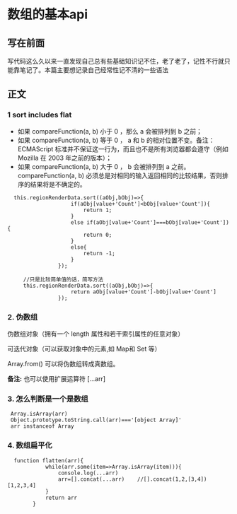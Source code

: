 # 数组的基本api

## 写在前面

写代码这么久以来一直发现自己总有些基础知识记不住，老了老了，记性不行就只能靠笔记了。本篇主要想记录自己经常性记不清的一些语法

## 正文

### 1 sort includes flat

* 如果 compareFunction(a, b) 小于 0 ，那么 a 会被排列到 b 之前；
* 如果 compareFunction(a, b) 等于 0 ， a 和 b 的相对位置不变。备注： ECMAScript 标准并不保证这一行为，而且也不是所有浏览器都会遵守（例如 Mozilla 在 2003 年之前的版本）；
* 如果 compareFunction(a, b) 大于 0 ， b 会被排列到 a 之前。
compareFunction(a, b) 必须总是对相同的输入返回相同的比较结果，否则排序的结果将是不确定的。

```
  this.regionRenderData.sort((aObj,bObj)=>{
                    if(aObj[value+'Count']<bObj[value+'Count']){
                        return 1;
                    }
                    else if(aObj[value+'Count']===bObj[value+'Count']){
                        return 0;
                    }
                    else{
                        return -1;
                    }
                });

     //只是比较简单值的话，简写方法
     this.regionRenderData.sort((aObj,bObj)=>{
                    return aObj[value+'Count']-bObj[value+'Count']
                });
```

### 2. 伪数组

伪数组对象（拥有一个 length 属性和若干索引属性的任意对象）

可迭代对象（可以获取对象中的元素,如 Map和 Set 等）

Array.from() 可以将伪数组转成真数组。

**备注:** 也可以使用扩展运算符 [...arr]


### 3. 怎么判断是一个是数组

     Array.isArray(arr)
     Object.prototype.toString.call(arr)==='[object Array]'
     arr instanceof Array


### 4. 数组扁平化

```
  function flatten(arr){
            while(arr.some(item=>Array.isArray(item))){
                console.log(...arr)
                arr=[].concat(...arr)    //[].concat(1,2,[3,4])  [1,2,3,4]
            }
            return arr
        }       
```